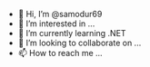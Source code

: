 - 👋 Hi, I’m @samodur69
- 👀 I’m interested in ...
- 🌱 I’m currently learning .NET
- 💞️ I’m looking to collaborate on ...
- 📫 How to reach me ...

<!---
samodur69/samodur69 is a ✨ special ✨ repository because its `README.md` (this file) appears on your GitHub profile.
You can click the Preview link to take a look at your changes.
--->
